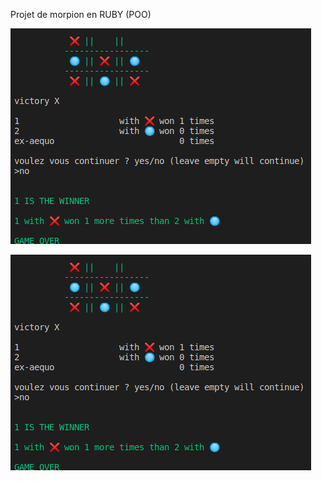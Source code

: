Projet de morpion en RUBY (POO)

![screenshot](https://github.com/matthieuBA/S4J4_morpion/blob/master/screenshot.png)

<a href=https://repl.it/repls/CalculatingCandidDeletions><img id="im" src=https://github.com/matthieuBA/S4J4_morpion/blob/master/screenshot.png></a>



